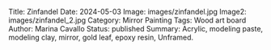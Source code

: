 Title: Zinfandel
Date: 2024-05-03
Image: images/zinfandel.jpg
Image2: images/zinfandel_2.jpg
Category: Mirror Painting
Tags: Wood art board
Author: Marina Cavallo
Status: published
Summary: Acrylic, modeling paste, modeling clay, mirror, gold leaf, epoxy resin, Unframed. 
